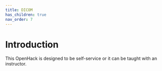 ```yaml
---
title: DICOM
has_children: true
nav_order: 7
---
```


# Introduction 
This OpenHack is designed to be self-service or it can be taught with an instructor.  